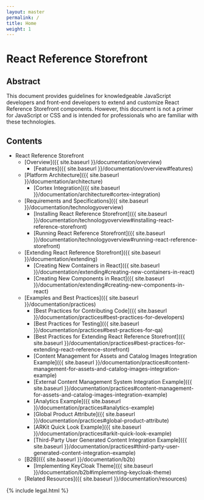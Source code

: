 ```yaml
---
layout: master
permalink: /
title: Home
weight: 1
---
```

# React Reference Storefront

## Abstract

This document provides guidelines for knowledgeable JavaScript developers and front-end developers to extend and customize React Reference Storefront components. However, this document is not a primer for JavaScript or CSS and is intended for professionals who are familiar with these technologies.

## Contents

* React Reference Storefront
  * [Overview]({{ site.baseurl }}/documentation/overview)
      * [Features]({{ site.baseurl }}/documentation/overview#features)
  * [Platform Architecture]({{ site.baseurl }}/documentation/architecture)
      * [Cortex Integration]({{ site.baseurl }}/documentation/architecture#cortex-integration)
  * [Requirements and Specifications]({{ site.baseurl }}/documentation/technologyoverview)
      *  [Installing React Reference Storefront]({{ site.baseurl }}/documentation/technologyoverview#installing-react-reference-storefront)
      *  [Running React Reference Storefront]({{ site.baseurl }}/documentation/technologyoverview#running-react-reference-storefront)
  * [Extending React Reference Storefront]({{ site.baseurl }}/documentation/extending)
      * [Creating New Containers in React]({{ site.baseurl }}/documentation/extending#creating-new-containers-in-react)
      * [Creating New Components in React]({{ site.baseurl }}/documentation/extending#creating-new-components-in-react)
  * [Examples and Best Practices]({{ site.baseurl }}/documentation/practices)
      * [Best Practices for Contributing Code]({{ site.baseurl }}/documentation/practices#best-practices-for-developers)
      * [Best Practices for Testing]({{ site.baseurl }}/documentation/practices#best-practices-for-qa)
      * [Best Practices for Extending React Reference Storefront]({{ site.baseurl }}/documentation/practices#best-practices-for-extending-react-reference-storefront)
      * [Content Management for Assets and Catalog Images Integration Example]({{ site.baseurl }}/documentation/practices#content-management-for-assets-and-catalog-images-integration-example)
      * [External Content Management System Integration Example]({{ site.baseurl }}/documentation/practices#content-management-for-assets-and-catalog-images-integration-example)
      * [Analytics Example]({{ site.baseurl }}/documentation/practices#analytics-example)
      * [Global Product Attribute]({{ site.baseurl }}/documentation/practices#global-product-attribute)
      * [ARKit Quick Look Example]({{ site.baseurl }}/documentation/practices#arkit-quick-look-example)
      * [Third-Party User Generated Content Integration Example]({{ site.baseurl }}/documentation/practices#third-party-user-generated-content-integration-example)
  * [B2B]({{ site.baseurl }}/documentation/b2b)
      *  [Implementing KeyCloak Theme]({{ site.baseurl }}/documentation/b2b#implementing-keycloak-theme)
  * [Related Resources]({{ site.baseurl }}/documentation/resources)

{% include legal.html %}
